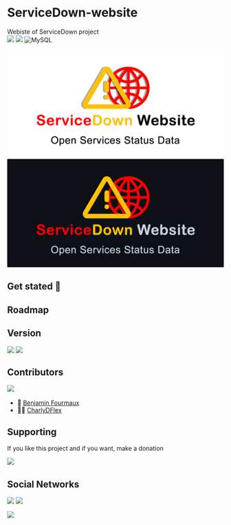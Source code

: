 # ServiceDown-website
Webiste of ServiceDown project
\
[![](https://badgen.net/badge/Service/Down/red)]()
[![](https://img.shields.io/badge/php-7.4-blue?logo=php&logoColor=orange)]()
![MySQL](https://img.shields.io/badge/mysql-%2300f.svg?style=for-the-badge&logo=mysql&logoColor=white)

![Banner](/views/assets/img/banner_github-white.png#gh-light-mode-only)
![Banner](/views/assets/img/banner_github-darkgrey.png#gh-dark-mode-only)

## Get stated :rocket:

## Roadmap

## Version
[![](https://badgen.net/github/tag/BenjaminFourmaux/ServiceDown-website?cache=600)](https://github.com/BenjaminFourmaux/ServiceDown-website/tags) [![](https://badgen.net/github/release/BenjaminFourmaux/ServiceDown-website?cache=600)](https://github.com/BenjaminFourmaux/ServiceDown-website/releases)

## Contributors
[![](https://badgen.net/github/contributors/BenjaminFourmaux/ServiceDown-website)](https://github.com/BenjaminFourmaux/ServiceDown-website/graphs/contributors)
- :crown: [Benjamin Fourmaux](https://github.com/BenjaminFourmaux)
- :man_technologist: [CharlyDFlex](https://github.com/CharlyDFlex)

## Supporting
If you like this project and if you want, make a donation

[![](https://img.shields.io/badge/PayPal-00457C?style=for-the-badge&logo=paypal&logoColor=white)](https://streamlabs.com/techben-googlefanfr)

## Social Networks
[![](https://img.shields.io/youtube/channel/subscribers/UC6iaEEz7A21SfmGcbImpYDw?color=red&style=social)](https://www.youtube.com/channel/UC6iaEEz7A21SfmGcbImpYDw)
[![](https://img.shields.io/twitter/follow/BFourmaux?style=social)](https://twitter.com/BFourmaux)

[![](http://ForTheBadge.com/images/badges/built-with-love.svg)]()
